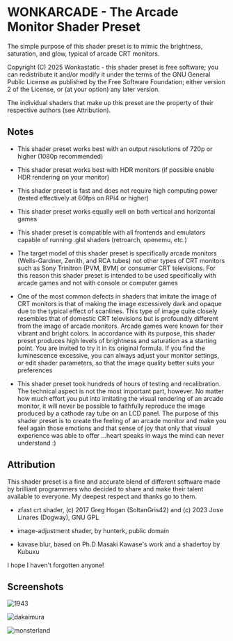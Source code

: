 # **WONKARCADE - The Arcade Monitor Shader Preset**

The simple purpose of this shader preset is to mimic
the brightness, saturation, and glow, typical of arcade CRT monitors.

Copyright (C) 2025 Wonkastatic - this shader preset is free software; you can redistribute it and/or modify it under the terms of the GNU General Public License as published by the Free Software Foundation; either version 2 of the License, or (at your option) any later version.

The individual shaders that make up this preset are the property of their respective authors (see Attribution).

## Notes
- This shader preset works best with an output resolutions of 720p or higher (1080p recommended)

- This shader preset works best with HDR monitors (if possible enable HDR rendering on your monitor)

- This shader preset is fast and does not require high computing power (tested effectively at 60fps on RPi4 or higher)

- This shader preset works equally well on both vertical and horizontal games

- This shader preset is compatible with all frontends and emulators capable of running .glsl shaders (retroarch, openemu, etc.)

- The target model of this shader preset is specifically arcade monitors (Wells-Gardner, Zenith, and RCA tubes) not other types of CRT monitors such as Sony Trinitron (PVM, BVM) or consumer CRT televisions. For this reason this shader preset is intended to be used specifically with arcade games and not with console or computer games

- One of the most common defects in shaders that imitate the image of CRT monitors is that of making the image excessively dark and opaque due to the typical effect of scanlines. This type of image quite closely resembles that of domestic CRT televisions but is profoundly different from the image of arcade monitors. Arcade games were known for their vibrant and bright colors. In accordance with its purpose, this shader preset produces high levels of brightness and saturation as a starting point. You are invited to try it in its original formula. If you find the luminescence excessive, you can always adjust your monitor settings, or edit shader parameters, so that the image quality better suits your preferences

- This shader preset took hundreds of hours of testing and recalibration. The technical aspect is not the most important part, however. No matter how much effort you put into imitating the visual rendering of an arcade monitor, it will never be possible to faithfully reproduce the image produced by a cathode ray tube on an LCD panel. The purpose of this shader preset is to create the feeling of an arcade monitor and make you feel again those emotions and that sense of joy that only that visual experience was able to offer …heart speaks in ways the mind can never understand :)

## Attribution

This shader preset is a fine and accurate blend of different software made by brilliant programmers who decided to share and make their talent available to everyone. My deepest respect and thanks go to them.

- zfast crt shader, (c) 2017 Greg Hogan (SoltanGris42) and (c) 2023 Jose Linares (Dogway), GNU GPL
  
- image-adjustment shader, by hunterk, public domain
  
- kavase blur, based on Ph.D Masaki Kawase's work and a shadertoy by Kubuxu

I hope I haven't forgotten anyone!

## Screenshots

![1943](https://github.com/user-attachments/assets/6bf56439-99c2-4950-8bc9-0eb721b224de)

![dakaimura](https://github.com/user-attachments/assets/1c3bacb7-8160-4a6e-ac7f-bd20523d81dd)

![monsterland](https://github.com/user-attachments/assets/00392a26-7747-48b2-99ea-1f70ef616bba)









